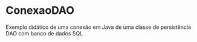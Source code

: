 # ConexaoDAO
Exemplo didático de uma conexão em Java de uma classe de persistência DAO com banco de dados SQL 
